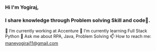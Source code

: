 ### Hi I'm Yogiraj,

### I share knowledge through Problem solving Skill and code💙️.

 🔭 I’m currently working at Accenture
 🌱 I’m currently learning Full Stack Python
 💬 Ask me about RPA, Java, Problem Solving
 📫 How to reach me: maneyogiraj11@gmail.com


<!--
**ylmane/ylmane** is a ✨ _special_ ✨ repository because its `README.md` (this file) appears on your GitHub profile.

Here are some ideas to get you started:

- 🔭 I’m currently working on ...
- 🌱 I’m currently learning ...
- 👯 I’m looking to collaborate on ...
- 🤔 I’m looking for help with ...
- 💬 Ask me about ...
- 📫 How to reach me: ...
- 😄 Pronouns: ...
- ⚡ Fun fact: ...
-->
